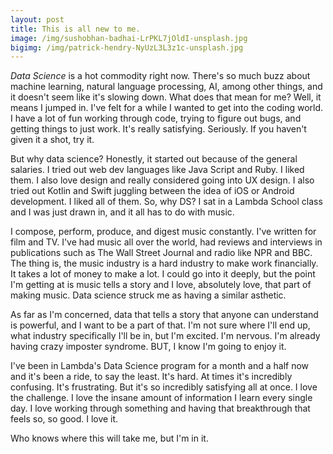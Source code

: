 ```yaml
---
layout: post
title: This is all new to me. 
image: /img/sushobhan-badhai-LrPKL7jOldI-unsplash.jpg
bigimg: /img/patrick-hendry-NyUzL3L3z1c-unsplash.jpg
---
```


<i>Data Science</i> is a hot commodity right now. There's so much buzz about machine learning, natural language processing, AI, among other things, and it doesn't seem like it's slowing down. What does that mean for me? Well, it means I jumped in. I've felt for a while I wanted to get into the coding world. I have a lot of fun working through code, trying to figure out bugs, and getting things to just work. It's really satisfying. Seriously. If you haven't given it a shot, try it. 

But why data science? Honestly, it started out because of the general salaries. I tried out web dev languages like Java Script and Ruby. I liked them. I also love design and really considered going into UX design. I also tried out Kotlin and Swift juggling between the idea of iOS or Android development. I liked all of them. So, why DS? I sat in a Lambda School class and I was just drawn in, and it all has to do with music.

I compose, perform, produce, and digest music constantly. I've written for film and TV. I've had music all over the world, had reviews and interviews in publications such as The Wall Street Journal and radio like NPR and BBC. The thing is, the music industry is a hard industry to make work financially. It takes a lot of money to make a lot. I could go into it deeply, but the point I'm getting at is music tells a story and I love, absolutely love, that part of making music. Data science struck me as having a similar asthetic. 

As far as I'm concerned, data that tells a story that anyone can understand is powerful, and I want to be a part of that. I'm not sure where I'll end up, what industry specifically I'll be in, but I'm excited. I'm nervous. I'm already having crazy imposter syndrome. BUT, I know I'm going to enjoy it. 

I've been in Lambda's Data Science program for a month and a half now and it's been a ride, to say the least. It's hard. At times it's incredibly confusing. It's frustrating. But it's so incredibly satisfying all at once. I love the challenge. I love the insane amount of information I learn every single day. I love working through something and having that breakthrough that feels so, so good. I love it. 

Who knows where this will take me, but I'm in it. 

